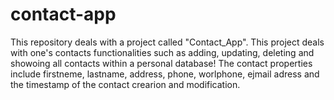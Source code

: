 # contact-app


This repository deals with a project called "Contact_App".
This project deals with one's contacts functionalities such as adding, updating, deleting and showoing all contacts within a personal database!
The contact properties include firstneme, lastname, address, phone, worlphone, ejmail adress and the timestamp of the contact crearion and modification.
